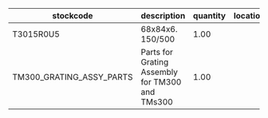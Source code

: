 |stockcode|description|quantity|location|
|---------|-----------|--------|--------|
|T3015R0U5|68x84x6. 150/500|1.00||
|TM300_GRATING_ASSY_PARTS|Parts for Grating Assembly for TM300 and TMs300|1.00||
